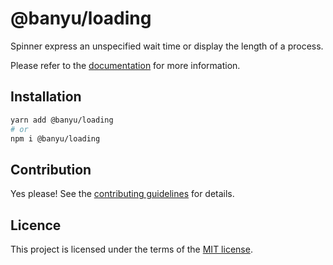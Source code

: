 # @banyu/loading

Spinner express an unspecified wait time or display the length of a process.

Please refer to the [documentation](https://localhost:3000/docs/components/loading) for more information.

## Installation

```sh
yarn add @banyu/loading
# or
npm i @banyu/loading
```

## Contribution

Yes please! See the
[contributing guidelines](https://github.com/Atnic/banyu/blob/master/CONTRIBUTING.md)
for details.

## Licence

This project is licensed under the terms of the
[MIT license](https://github.com/Atnic/banyu/blob/master/LICENSE).
